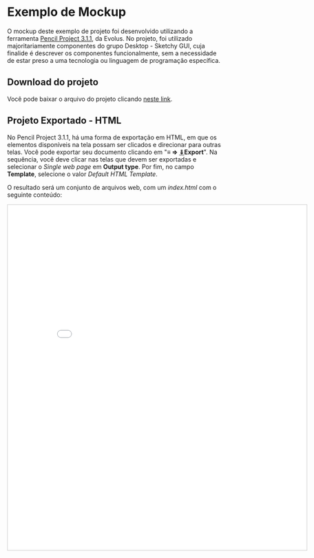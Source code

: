 # Exemplo de Mockup

O mockup deste exemplo de projeto foi desenvolvido utilizando a ferramenta [Pencil Project 3.1.1](https://pencil.evolus.vn/), da Evolus. No projeto, foi utilizado majoritariamente componentes do grupo Desktop - Sketchy GUI, cuja finalide é descrever os componentes funcionalmente, sem a necessidade de estar preso a uma tecnologia ou linguagem de programação específica.

## Download do projeto
Você pode baixar o arquivo do projeto clicando [neste link](../mockup.epgz).

## Projeto Exportado - HTML

No Pencil Project 3.1.1, há uma forma de exportação em HTML, em que os elementos disponíveis na tela possam ser clicados e direcionar para outras telas. Você pode exportar seu documento clicando em "**≡ ⇒ <u>⇓</u>Export**". Na sequência, você deve clicar nas telas que devem ser exportadas e selecionar o *Single web page* em **Output type**. Por fim, no campo **Template**, selecione o valor *Default HTML Template*.

O resultado será um conjunto de arquivos web, com um *index.html* com o seguinte conteúdo:

<iframe src="../export" width="695" height="800" style="border:1px solid #ccc;"></iframe>
